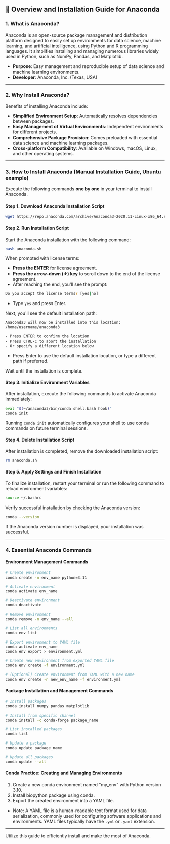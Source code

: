 ## 📌 Overview and Installation Guide for Anaconda

### 1. What is Anaconda?

Anaconda is an open-source package management and distribution platform designed to easily set up environments for data science, machine learning, and artificial intelligence, using Python and R programming languages. It simplifies installing and managing numerous libraries widely used in Python, such as NumPy, Pandas, and Matplotlib.

- **Purpose**: Easy management and reproducible setup of data science and machine learning environments.
- **Developer**: Anaconda, Inc. (Texas, USA)

---

### 2. Why Install Anaconda?

Benefits of installing Anaconda include:

- **Simplified Environment Setup**: Automatically resolves dependencies between packages.
- **Easy Management of Virtual Environments**: Independent environments for different projects.
- **Comprehensive Package Provision**: Comes preloaded with essential data science and machine learning packages.
- **Cross-platform Compatibility**: Available on Windows, macOS, Linux, and other operating systems.

---

### 3. How to Install Anaconda (Manual Installation Guide, Ubuntu example)

Execute the following commands **one by one** in your terminal to install Anaconda.

#### Step 1. Download Anaconda Installation Script

```bash
wget https://repo.anaconda.com/archive/Anaconda3-2020.11-Linux-x86_64.sh -O anaconda.sh
```

#### Step 2. Run Installation Script

Start the Anaconda installation with the following command:

```bash
bash anaconda.sh
```

When prompted with license terms:

- **Press the ENTER** for license agreement.
- **Press the arrow-down (↓) key** to scroll down to the end of the license agreement.
- After reaching the end, you'll see the prompt:

```bash
Do you accept the license terms? [yes|no]
```

- Type `yes` and press Enter.

Next, you'll see the default installation path:

```bash
Anaconda3 will now be installed into this location:
/home/username/anaconda3

- Press ENTER to confirm the location
- Press CTRL-C to abort the installation
- Or specify a different location below
```

- Press Enter to use the default installation location, or type a different path if preferred.

Wait until the installation is complete.

#### Step 3. Initialize Environment Variables

After installation, execute the following commands to activate Anaconda immediately:

```bash
eval "$(~/anaconda3/bin/conda shell.bash hook)"
conda init
```

Running `conda init` automatically configures your shell to use conda commands on future terminal sessions.

#### Step 4. Delete Installation Script

After installation is completed, remove the downloaded installation script:

```bash
rm anaconda.sh
```

#### Step 5. Apply Settings and Finish Installation

To finalize installation, restart your terminal or run the following command to reload environment variables:

```bash
source ~/.bashrc
```

Verify successful installation by checking the Anaconda version:

```bash
conda --version
```

If the Anaconda version number is displayed, your installation was successful.

---

### 4. Essential Anaconda Commands

#### Environment Management Commands

```bash
# Create environment
conda create -n env_name python=3.11

# Activate environment
conda activate env_name

# Deactivate environment
conda deactivate

# Remove environment
conda remove -n env_name --all

# List all environments
conda env list

# Export environment to YAML file
conda activate env_name
conda env export > environment.yml

# Create new environment from exported YAML file
conda env create -f environment.yml

# (Optional) Create environment from YAML with a new name
conda env create -n new_env_name -f environment.yml
```

#### Package Installation and Management Commands

```bash
# Install packages
conda install numpy pandas matplotlib

# Install from specific channel
conda install -c conda-forge package_name

# List installed packages
conda list

# Update a package
conda update package_name

# Update all packages
conda update --all
```

#### Conda Practice: Creating and Managing Environments

1. Create a new conda environment named "my_env" with Python version 3.10.
2. Install biopython package using conda.
3. Export the created environment into a YAML file.

- Note: A YAML file is a human-readable text format used for data serialization, commonly used for configuring software applications and environments. YAML files typically have the `.yml` or `.yaml` extension.
---

Utilize this guide to efficiently install and make the most of Anaconda.

